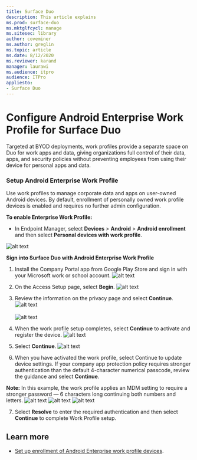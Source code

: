 ```yaml
---
title: Surface Duo 
description: This article explains
ms.prod: surface-duo
ms.mktglfcycl: manage
ms.sitesec: library
author: coveminer
ms.author: greglin
ms.topic: article
ms.date: 8/12/2020
ms.reviewer: karand
manager: laurawi
ms.audience: itpro
audience: ITPro
appliesto:
- Surface Duo
---
```


# Configure Android Enterprise Work Profile for Surface Duo

Targeted at  BYOD deployments, work profiles provide a separate space on Duo for work apps and data, giving organizations full control of their data, apps, and security policies without preventing employees from using their device for personal apps and data.

### Setup Android Enterprise Work Profile

Use work profiles to manage corporate data and apps on user-owned Android devices. By default, enrollment of personally owned work profile devices is enabled and requires no further admin configuration.  

**To enable Enterprise Work Profile:**

- In Endpoint Manager, select **Devices** > **Android** > **Android enrollment** and then select **Personal devices with work profile**.

 ![alt text](images/enroll-start.png)

 
**Sign into Surface Duo with Android Enterprise Work Profile**

1. Install the Company Portal app from Google Play Store and sign in with your Microsoft work or school account.
![alt text](images/duo-wp-1.png)
 
2. On the Access Setup page, select **Begin**.
![alt text](images/duo-wp-2.png)

3. Review the information on the privacy page and select **Continue**.
 ![alt text](images/duo-wp-3.png)
<br><br>
 ![alt text](images/duo-wp-4.png)
 
4. When the work profile setup completes, select **Continue** to activate and register the device.
 ![alt text](images/duo-wp-5.png)

5. Select **Continue**.
 ![alt text](images/duo-wp-6.png)

6. When you have activated the work profile, select Continue to update device settings.  If your company app protection policy requires stronger authentication than the default 4-character numerical passcode, review the guidance and select **Continue**.

**Note:** In this example, the work profile applies an MDM setting to require a stronger password — 6 characters long continuing both numbers and letters. 
 ![alt text](images/duo-wp-7.png)
 ![alt text](images/duo-wp-8.png)
 ![alt text](images/duo-wp-9.png)

7. Select **Resolve** to enter the required authentication and then select **Continue** to complete Work Profile setup. 

## Learn more

- [Set up enrollment of Android Enterprise work profile devices](https://docs.microsoft.com/mem/intune/enrollment/android-work-profile-enroll).


